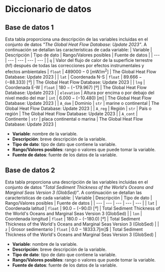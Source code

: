 # Diccionario de datos

## Base de datos 1

Esta tabla proporciona una descripción de las variables incluidas en el conjunto de datos *"The Global Heat Flow Database: Update 2023"*. A continuación se detallan las características de cada variable:
| Variable | Descripción | Tipo de dato | Rango/Valores posibles | Fuente de datos |
| --- | --- | --- | --- | --- |
| `q` | Valor del flujo de calor de la superficie terrestre (hf) después de todas las correcciones por efectos instrumentales y efectos ambientales | `float` | $489000 - 0$ $[mW/m^2]$ | The Global Heat Flow Database: Update 2023 |
| `lat` | Coordenada N-S | `float` | $89.666 - (-88.333)$ $[º]$ | The Global Heat Flow Database: Update 2023 |
| `lng` | Coordenada E-W | `float` | $180 - (-179.967)$ $[º]$ | The Global Heat Flow Database: Update 2023 |
| `elevation` | Altura por encima o por debajo del nivel medio del mar | `int` | $6.000 - (-10.480)$ $[m]$ | The Global Heat Flow Database: Update 2023 |
| `A_dom` | Dominio | `str` | marine o continental | The Global Heat Flow Database: Update 2023 |
| `A_reg` | Región | `str` | País o región | The Global Heat Flow Database: Update 2023 |
| `A_cont` | Continente | `str` | placa continental o marina | The Global Heat Flow Database: Update 2023 |

- **Variable**: nombre de la variable.
- **Descripción**: breve descripción de la variable.
- **Tipo de dato**: tipo de dato que contiene la variable.
- **Rango/Valores posibles**: rango o valores que puede tomar la variable.
- **Fuente de datos**: fuente de los datos de la variable.

## Base de datos 2

Esta tabla proporciona una descripción de las variables incluidas en el conjunto de datos *"Total Sediment Thickness of the World's Oceans and Marginal Seas Version 3 (GlobSed)"*. A continuación se detallan las características de cada variable:
| Variable | Descripción | Tipo de dato | Rango/Valores posibles | Fuente de datos |
| --- | --- | --- | --- | --- |
| `lat` | Coordenada latitud | `float` | $90.0 - (-90.0)$ $[º]$ | Total Sediment Thickness of the World's Oceans and Marginal Seas Version 3 (GlobSed) |
| `lon` | Coordenada longitud | `float` | $180.0 - (-180.0)$ $[º]$ | Total Sediment Thickness of the World's Oceans and Marginal Seas Version 3 (GlobSed) |
| `z` | Grosor sedimentario | `float` | $0.0 - 18333.7$[m]$ | Total Sediment Thickness of the World's Oceans and Marginal Seas Version 3 (GlobSed) |

- **Variable**: nombre de la variable.
- **Descripción**: breve descripción de la variable.
- **Tipo de dato**: tipo de dato que contiene la variable.
- **Rango/Valores posibles**: rango o valores que puede tomar la variable.
- **Fuente de datos**: fuente de los datos de la variable.

